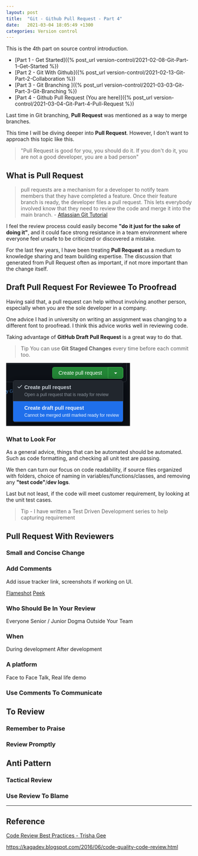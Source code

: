 ```yaml
---
layout: post
title:  "Git - Github Pull Request - Part 4"
date:   2021-03-04 18:05:49 +1300
categories: Version control
---
```


This is the 4th part on source control introduction.

* [Part 1 - Get Started]({% post_url version-control/2021-02-08-Git-Part-1-Get-Started %})
* [Part 2 - Git With Github]({% post_url version-control/2021-02-13-Git-Part-2-Collaboration %})
* [Part 3 - Git Branching ]({% post_url version-control/2021-03-03-Git-Part-3-Git-Branching %})
* [Part 4 - Github Pull Request (You are here)]({% post_url version-control/2021-03-04-Git-Part-4-Pull-Request %})

Last time in Git branching, **Pull Request** was mentioned as a way to merge branches.

This time I will be diving deeper into **Pull Request**. However, I don't want to approach this topic like this.

> "Pull Request is good for you, you should do it. If you don't do it, you are not a good developer, you are a bad person"

## What is Pull Request

> pull requests are a mechanism for a developer to notify team members that they have completed a feature. Once their feature branch is ready, the developer files a pull request. This lets everybody involved know that they need to review the code and merge it into the main branch. - [Atlassian Git Tutorial](https://www.atlassian.com/git/tutorials/making-a-pull-request)

I feel the review process could easily become **"do it just for the sake of doing it"**, and it could face strong resistance in a team environment where everyone feel unsafe to be criticized or discovered a mistake.

For the last few years, I have been treating **Pull Request** as a medium to knowledge sharing and team building expertise. The discussion that generated from Pull Request often as important, if not more important than the change itself.

## Draft Pull Request For Reviewee To Proofread

Having said that, a pull request can help without involving another person, especially when you are the sole developer in a company.

One advice I had in university on writing an assignment was changing to a different font to proofread. I think this advice works well in reviewing code.

Taking advantage of **GitHub Draft Pull Request** is a great way to do that.

> Tip You can use **Git Staged Changes** every time before each commit too.

![Draft Pull Request](/assets/git/github-draft-pull-request.png)

### What to Look For

As a general advice, things that can be automated should be automated. Such as code formatting, and checking all unit test are passing.

We then can turn our focus on code readability, if source files organized with folders, choice of naming in variables/functions/classes, and removing any **"test code"**/**dev logs**.

Last but not least, if the code will meet customer requirement, by looking at the unit test cases.

> Tip - I have written a Test Driven Development series to help capturing requirement







## Pull Request With Reviewers


### Small and Concise Change

### Add Comments

Add issue tracker link, screenshots if working on UI.

[Flameshot](https://github.com/flameshot-org/flameshot)
[Peek](https://github.com/phw/peek)

### Who Should Be In Your Review

Everyone
Senior / Junior 
Dogma
Outside Your Team

### When

During development
After development

### A platform

Face to Face Talk, Real life demo

### Use Comments To Communicate

## To Review

### Remember to Praise

### Review Promptly

## Anti Pattern

### Tactical Review

### Use Review To Blame

---

## Reference

[Code Review Best Practices - Trisha Gee](https://www.youtube.com/watch?v=a9_0UUUNt-Y)

https://kagadev.blogspot.com/2016/06/code-quality-code-review.html
